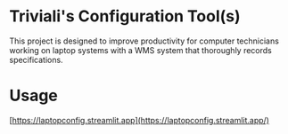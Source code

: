 # Triviali's Configuration Tool(s)

This project is designed to improve productivity for computer technicians working on laptop systems with a WMS system that thoroughly records specifications.

# Usage

[https://laptopconfig.streamlit.app](https://laptopconfig.streamlit.app/)
